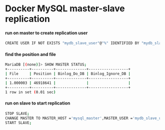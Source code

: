 Docker MySQL master-slave replication 
========================


#### run on master to create replication user

```bash
CREATE USER IF NOT EXISTS "mydb_slave_user"@"%" IDENTIFIED BY "mydb_slave_pwd"; GRANT REPLICATION SLAVE ON *.* TO "mydb_slave_user"@"%"; FLUSH PRIVILEGES;
```
#### find the position and file
```bash
MariaDB [(none)]> SHOW MASTER STATUS;
+----------+----------+--------------+------------------+
| File     | Position | Binlog_Do_DB | Binlog_Ignore_DB |
+----------+----------+--------------+------------------+
| 1.000003 | 46918641 |              |                  |
+----------+----------+--------------+------------------+
1 row in set (0.01 sec)
```

#### run on slave to start replication
```bash
STOP SLAVE;
CHANGE MASTER TO MASTER_HOST ='mysql_master',MASTER_USER ='mydb_slave_user',MASTER_PASSWORD ='mydb_slave_pwd',MASTER_LOG_FILE ='<File>',MASTER_LOG_POS =<Position>;
START SLAVE;
```